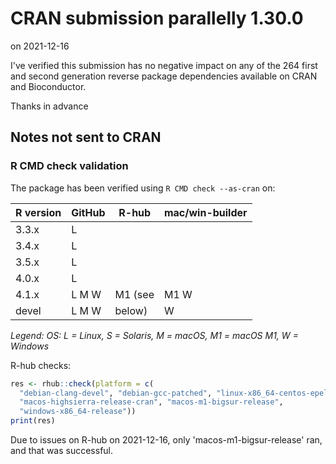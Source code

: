 # CRAN submission parallelly 1.30.0

on 2021-12-16

I've verified this submission has no negative impact on any of the 264 first and second generation reverse package dependencies available on CRAN and Bioconductor.

Thanks in advance


## Notes not sent to CRAN

### R CMD check validation

The package has been verified using `R CMD check --as-cran` on:

| R version     | GitHub | R-hub      | mac/win-builder |
| ------------- | ------ | ---------- | --------------- |
| 3.3.x         | L      |            |                 |
| 3.4.x         | L      |            |                 |
| 3.5.x         | L      |            |                 |
| 4.0.x         | L      |            |                 |
| 4.1.x         | L M W  | M1 (see    | M1 W            |
| devel         | L M W  |     below) |    W            |

*Legend: OS: L = Linux, S = Solaris, M = macOS, M1 = macOS M1, W = Windows*


R-hub checks:

```r
res <- rhub::check(platform = c(
  "debian-clang-devel", "debian-gcc-patched", "linux-x86_64-centos-epel",
  "macos-highsierra-release-cran", "macos-m1-bigsur-release",
  "windows-x86_64-release"))
print(res)
```

Due to issues on R-hub on 2021-12-16, only 'macos-m1-bigsur-release' ran, and that was successful.
